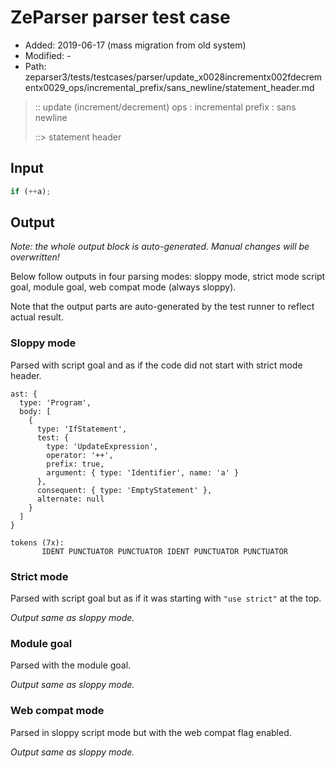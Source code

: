 # ZeParser parser test case

- Added: 2019-06-17 (mass migration from old system)
- Modified: -
- Path: zeparser3/tests/testcases/parser/update_x0028incrementx002fdecrementx0029_ops/incremental_prefix/sans_newline/statement_header.md

> :: update (increment/decrement) ops : incremental prefix : sans newline
>
> ::> statement header

## Input

`````js
if (++a);
`````

## Output

_Note: the whole output block is auto-generated. Manual changes will be overwritten!_

Below follow outputs in four parsing modes: sloppy mode, strict mode script goal, module goal, web compat mode (always sloppy).

Note that the output parts are auto-generated by the test runner to reflect actual result.

### Sloppy mode

Parsed with script goal and as if the code did not start with strict mode header.

`````
ast: {
  type: 'Program',
  body: [
    {
      type: 'IfStatement',
      test: {
        type: 'UpdateExpression',
        operator: '++',
        prefix: true,
        argument: { type: 'Identifier', name: 'a' }
      },
      consequent: { type: 'EmptyStatement' },
      alternate: null
    }
  ]
}

tokens (7x):
       IDENT PUNCTUATOR PUNCTUATOR IDENT PUNCTUATOR PUNCTUATOR
`````

### Strict mode

Parsed with script goal but as if it was starting with `"use strict"` at the top.

_Output same as sloppy mode._

### Module goal

Parsed with the module goal.

_Output same as sloppy mode._

### Web compat mode

Parsed in sloppy script mode but with the web compat flag enabled.

_Output same as sloppy mode._
